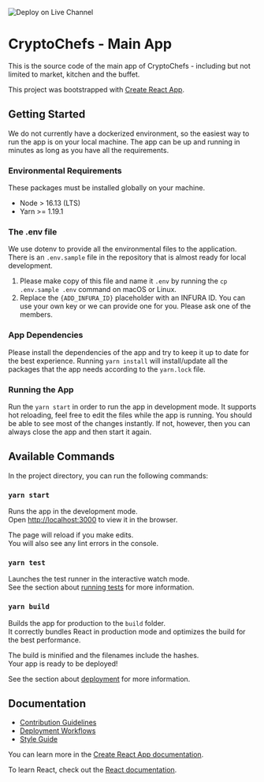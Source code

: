 ![Deploy on Live Channel](https://github.com/cryptoChefs/app/actions/workflows/deploy-to-firebase-hosting.yml/badge.svg?event=release)

# CryptoChefs - Main App

This is the source code of the main app of CryptoChefs - including but not limited to market, kitchen and the buffet.

This project was bootstrapped with [Create React App](https://github.com/facebook/create-react-app).

## Getting Started

We do not currently have a dockerized environment, so the easiest way to run the app is on your local machine.
The app can be up and running in minutes as long as you have all the requirements.

### Environmental Requirements

These packages must be installed globally on your machine.

- Node > 16.13 (LTS)
- Yarn >= 1.19.1

### The .env file

We use dotenv to provide all the environmental files to the application. There is an `.env.sample` file
in the repository that is almost ready for local development.

1. Please make copy of this file and name it `.env` by running the `cp .env.sample .env` command on macOS or Linux.
2. Replace the `{ADD_INFURA_ID}` placeholder with an INFURA ID. You can use your own key or we can provide one for you. Please ask one of the members.

### App Dependencies

Please install the dependencies of the app and try to keep it up to date for the best experience.
Running `yarn install` will install/update all the packages that the app needs according to the `yarn.lock` file.

### Running the App

Run the `yarn start` in order to run the app in development mode. It supports hot reloading, feel free to edit the
files while the app is running. You should be able to see most of the changes instantly. If not, however, then you can
always close the app and then start it again.

## Available Commands

In the project directory, you can run the following commands:

### `yarn start`

Runs the app in the development mode.\
Open [http://localhost:3000](http://localhost:3000) to view it in the browser.

The page will reload if you make edits.\
You will also see any lint errors in the console.

### `yarn test`

Launches the test runner in the interactive watch mode.\
See the section about [running tests](https://facebook.github.io/create-react-app/docs/running-tests) for more information.

### `yarn build`

Builds the app for production to the `build` folder.\
It correctly bundles React in production mode and optimizes the build for the best performance.

The build is minified and the filenames include the hashes.\
Your app is ready to be deployed!

See the section about [deployment](https://facebook.github.io/create-react-app/docs/deployment) for more information.

## Documentation

- [Contribution Guidelines](CONTRIBUTING.md)
- [Deployment Workflows](DEPLOYMENT.md)
- [Style Guide](STYLEGUIDE.md)

You can learn more in the [Create React App documentation](https://facebook.github.io/create-react-app/docs/getting-started).

To learn React, check out the [React documentation](https://reactjs.org/).
